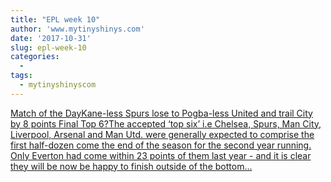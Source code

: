 ```yaml
---
title: "EPL week 10"
author: 'www.mytinyshinys.com'
date: '2017-10-31'
slug: epl-week-10
categories:
  - 
tags:
  - mytinyshinyscom
---
```


[Match of the DayKane-less Spurs lose to Pogba-less United and trail City by 8 points Final Top 6?The accepted ‘top six’ i.e Chelsea, Spurs, Man City, Liverpool, Arsenal and Man Utd. were generally expected to comprise the first half-dozen come the end of the season for the second year running. Only Everton had come within 23 points of them last year - and it is clear they will be now be happy to finish outside of the bottom...<click to read more>](https://www.mytinyshinys.com/2017/10/31/epl-week-10/)

